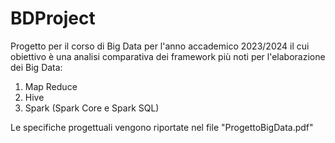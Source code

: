 # BDProject
Progetto per il corso di Big Data per l'anno accademico 2023/2024 il cui obiettivo è una analisi comparativa dei framework più noti per l'elaborazione dei Big Data:
1. Map Reduce
2. Hive
3. Spark (Spark Core e Spark SQL) 

Le specifiche progettuali vengono riportate nel file "ProgettoBigData.pdf"
